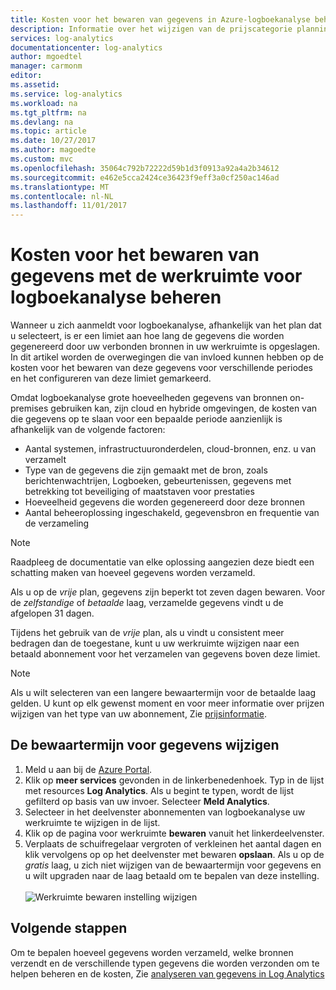 ```yaml
---
title: Kosten voor het bewaren van gegevens in Azure-logboekanalyse beheren | Microsoft Docs
description: Informatie over het wijzigen van de prijscategorie plannings- en bewaarbeleid voor uw werkruimte voor logboekanalyse in de Azure portal.
services: log-analytics
documentationcenter: log-analytics
author: mgoedtel
manager: carmonm
editor: 
ms.assetid: 
ms.service: log-analytics
ms.workload: na
ms.tgt_pltfrm: na
ms.devlang: na
ms.topic: article
ms.date: 10/27/2017
ms.author: magoedte
ms.custom: mvc
ms.openlocfilehash: 35064c792b72222d59b1d3f0913a92a4a2b34612
ms.sourcegitcommit: e462e5cca2424ce36423f9eff3a0cf250ac146ad
ms.translationtype: MT
ms.contentlocale: nl-NL
ms.lasthandoff: 11/01/2017
---
```

# <a name="manage-cost-of-data-retention-with-your-log-analytics-workspace"></a>Kosten voor het bewaren van gegevens met de werkruimte voor logboekanalyse beheren
Wanneer u zich aanmeldt voor logboekanalyse, afhankelijk van het plan dat u selecteert, is er een limiet aan hoe lang de gegevens die worden gegenereerd door uw verbonden bronnen in uw werkruimte is opgeslagen.  In dit artikel worden de overwegingen die van invloed kunnen hebben op de kosten voor het bewaren van deze gegevens voor verschillende periodes en het configureren van deze limiet gemarkeerd.   

Omdat logboekanalyse grote hoeveelheden gegevens van bronnen on-premises gebruiken kan, zijn cloud en hybride omgevingen, de kosten van die gegevens op te slaan voor een bepaalde periode aanzienlijk is afhankelijk van de volgende factoren:

* Aantal systemen, infrastructuuronderdelen, cloud-bronnen, enz. u van verzamelt
* Type van de gegevens die zijn gemaakt met de bron, zoals berichtenwachtrijen, Logboeken, gebeurtenissen, gegevens met betrekking tot beveiliging of maatstaven voor prestaties
* Hoeveelheid gegevens die worden gegenereerd door deze bronnen 
* Aantal beheeroplossing ingeschakeld, gegevensbron en frequentie van de verzameling

> [!NOTE]
> Raadpleeg de documentatie van elke oplossing aangezien deze biedt een schatting maken van hoeveel gegevens worden verzameld.   

Als u op de *vrije* plan, gegevens zijn beperkt tot zeven dagen bewaren.  Voor de *zelfstandige* of *betaalde* laag, verzamelde gegevens vindt u de afgelopen 31 dagen.  

Tijdens het gebruik van de *vrije* plan, als u vindt u consistent meer bedragen dan de toegestane, kunt u uw werkruimte wijzigen naar een betaald abonnement voor het verzamelen van gegevens boven deze limiet. 

> [!NOTE]
> Als u wilt selecteren van een langere bewaartermijn voor de betaalde laag gelden. U kunt op elk gewenst moment en voor meer informatie over prijzen wijzigen van het type van uw abonnement, Zie [prijsinformatie](https://azure.microsoft.com/pricing/details/log-analytics/). 

## <a name="change-the-data-retention-period"></a>De bewaartermijn voor gegevens wijzigen 

1. Meld u aan bij de [Azure Portal](http://portal.azure.com). 
2. Klik op **meer services** gevonden in de linkerbenedenhoek. Typ in de lijst met resources **Log Analytics**. Als u begint te typen, wordt de lijst gefilterd op basis van uw invoer. Selecteer **Meld Analytics**.
3. Selecteer in het deelvenster abonnementen van logboekanalyse uw werkruimte te wijzigen in de lijst.
4. Klik op de pagina voor werkruimte **bewaren** vanuit het linkerdeelvenster.
5. Verplaats de schuifregelaar vergroten of verkleinen het aantal dagen en klik vervolgens op op het deelvenster met bewaren **opslaan**.  Als u op de *gratis* laag, u zich niet wijzigen van de bewaartermijn voor gegevens en u wilt upgraden naar de laag betaald om te bepalen van deze instelling.<br><br> ![Werkruimte bewaren instelling wijzigen](media/log-analytics-manage-cost/manage-cost-change-retention.png)

## <a name="next-steps"></a>Volgende stappen  

Om te bepalen hoeveel gegevens worden verzameld, welke bronnen verzendt en de verschillende typen gegevens die worden verzonden om te helpen beheren en de kosten, Zie [analyseren van gegevens in Log Analytics](log-analytics-usage.md)